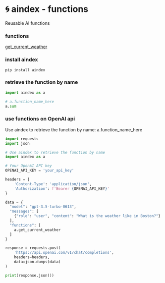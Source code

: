 # 🌀 aindex - functions

Reusable AI functions

### functions

[get_current_weather](https://github.com/aindex-ai/functions/blob/main/functions/get_current_weather.json)

### install aindex
`pip install aindex`

### retrieve the function by name
```python
import aindex as a

# a.function_name_here
a.sum
```

### use functions on OpenAI api

Use aindex to retrieve the function by name:
a.function_name_here

```python
import requests
import json

# Use aindex to retrieve the function by name
import aindex as a

# Your OpenAI API key
OPENAI_API_KEY = 'your_api_key'

headers = {
    'Content-Type': 'application/json',
    'Authorization': f'Bearer {OPENAI_API_KEY}'
}

data = {
  "model": "gpt-3.5-turbo-0613",
  "messages": [
    {"role": "user", "content": "What is the weather like in Boston?"}
  ],
  "functions": [
    a.get_current_weather
  ]
}

response = requests.post(
    'https://api.openai.com/v1/chat/completions', 
    headers=headers, 
    data=json.dumps(data)
)

print(response.json())
```
